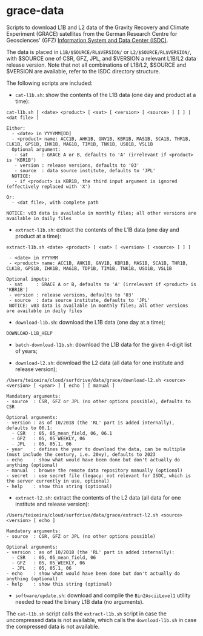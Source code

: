 # grace-data

Scripts to download L1B and L2 data of the Gravity Recovery and Climate Experiment (GRACE) satellites from the German Research Centre for Geosciences' (GFZ) [Information System and Data Center (ISDC)](https://isdc.gfz-potsdam.de/homepage/).

The data is placed in `L1B/$SOURCE/RL$VERSION/` or `L2/$SOURCE/RL$VERSION/`, with $SOURCE one of CSR, GFZ, JPL, and $VERSION a relevant L1B/L2 data release version. Note that not all combinations of L1B/L2, $SOURCE and $VERSION are available, refer to the ISDC directory structure.

The following scripts are included:

- `cat-l1b.sh`: show the contents of the L1B data (one day and product at a time):
```
cat-l1b.sh [ <date> <product> [ <sat> [ <version> [ <source> ] ] ] | <dat file> ]

Either:
  - <date> in YYYYMM[DD]
  - <product> name: ACC1B, AHK1B, GNV1B, KBR1B, MAS1B, SCA1B, THR1B, CLK1B, GPS1B, IHK1B, MAG1B, TIM1B, TNK1B, USO1B, VSL1B
  Optional argument:
   - sat     : GRACE A or B, defaults to 'A' (irrelevant if <product> is 'KBR1B')
   - version : release versions, defaults to '03'
   - source  : data source institute, defaults to 'JPL'
  NOTICE:
   - if <product> is KBR1B, the third input argument is ignored (effectively replaced with 'X')

Or:
  - <dat file>, with complete path

NOTICE: v03 data is available in monthly files; all other versions are available in daily files
```

- `extract-l1b.sh`: extract the contents of the L1B data (one day and product at a time):
```
extract-l1b.sh <date> <product> [ <sat> [ <version> [ <source> ] ] ]

 - <date> in YYYYMM
 - <product> name: ACC1B, AHK1B, GNV1B, KBR1B, MAS1B, SCA1B, THR1B, CLK1B, GPS1B, IHK1B, MAG1B, TDP1B, TIM1B, TNK1B, USO1B, VSL1B

Optional inputs:
 - sat     : GRACE A or B, defaults to 'A' (irrelevant if <product> is 'KBR1B')
 - version : release versions, defaults to '03'
 - source  : data source institute, defaults to 'JPL'
 NOTICE: v03 data is available in monthly files; all other versions are available in daily files
```

- `download-l1b.sh`: download the L1B data (one day at a time);
```
DOWNLOAD-L1B_HELP
```

- `batch-download-l1b.sh`: download the L1B data for the given 4-digit list of years;


- `download-l2.sh`: download the L2 data (all data for one institute and release version);
```
/Users/teixeira/cloud/surfdrive/data/grace/download-l2.sh <source> <version> [ <year> ] [ echo ] [ manual ]

Mandatory arguments:
- source  : CSR, GFZ or JPL (no other options possible), defaults to CSR

Optional arguments:
- version : as of 10/2018 (the 'RL' part is added internally), defaults to 06.1:
  - CSR   : 05, 05_mean_field, 06, 06.1
  - GFZ   : 05, 05_WEEKLY, 06
  - JPL   : 05, 05.1, 06
- year    : defines the year to download the data, can be multiple (must include the century, i.e. 20xy), defaults to 2023
- echo    : show what would have been done but don't actually do anything (optional)
- manual  : browse the remote data repository manually (optional)
- secret  : use secret file (legacy: not relevant for ISDC, which is the server currently in use, optional)
- help    : show this string (optional)
```

- `extract-l2.sh`: extract the contents of the L2 data (all data for one institute and release version):
```
/Users/teixeira/cloud/surfdrive/data/grace/extract-l2.sh <source> <version> [ echo ]

Mandatory arguments:
- source  : CSR, GFZ or JPL (no other options possible)

Optional arguments:
- version : as of 10/2018 (the 'RL' part is added internally):
  - CSR   : 05, 05_mean_field, 06
  - GFZ   : 05, 05_WEEKLY, 06
  - JPL   : 05, 05.1, 06
- echo    : show what would have been done but don't actually do anything (optional)
- help    : show this string (optional)
```

- `software/update.sh`: download and compile the `Bin2AsciiLevel1` utility needed to read the binary L1B data (no arguments).

The `cat-l1b.sh` script calls the `extract-l1b.sh` script in case the uncompressed data is not available, which calls the `download-l1b.sh` in case the compressed data is not available.
